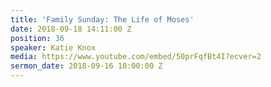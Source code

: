 ```yaml
---
title: 'Family Sunday: The Life of Moses'
date: 2018-09-18 14:11:00 Z
position: 36
speaker: Katie Knox
media: https://www.youtube.com/embed/50prFqfBt4I?ecver=2
sermon_date: 2018-09-16 10:00:00 Z
---
```


